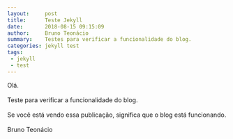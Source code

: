 ```yaml
---
layout:     post
title:      Teste Jekyll
date:       2018-08-15 09:15:09
author:     Bruno Teonácio
summary:    Testes para verificar a funcionalidade do blog.
categories: jekyll test
tags:
 - jekyll
 - test
---
```

Olá.
<br><br>Teste para verificar a funcionalidade do blog.
<br><br>Se você está vendo essa publicação, significa que o blog está funcionando.
<br><br>Bruno Teonácio
